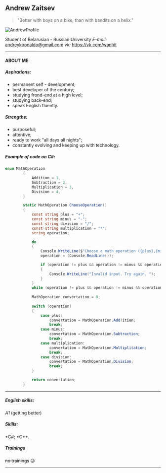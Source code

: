 ## Andrew Zaitsev
>"Better with boys on a bike, than with bandits on a helix."

![AndrewProfile](https://www.koreapas.com/bbs/icon/new/member_1496248633.jpg)

Student of Belarusian - Russian University
*E-mail:* andreykironaldo@gmail.com
*vk:* https://vk.com/wanhit
___
#### ABOUT ME
##### Aspirations:
* permanent self - development;
* best developer of the century;
* studying  frond-end at a high level;
* studying back-end;
* speak English fluently.
##### Strengths:
* purposeful;
* attentive;
* ready to work "all days all nights";
* constantly evolving and keeping up with technology.


##### Example of code on C#:
```C#
enum MathOperation
        {
            Addition = 1,
            Subtraction = 2,
            Multiplication = 3,
            Division = 4,
        }

        static MathOperation ChooseOperation()
        {
            const string plus = "+";
            const string minus = "-";
            const string division = "/";
            const string multiplication = "*";
            string operation;

            do
            {
                Console.WriteLine($"Choose a math operation ({plus},{minus},{division},{multiplication}): ");
                operation = (Console.ReadLine());

                if (operation != plus && operation != minus && operation != division && operation != multiplication)
                {
                    Console.WriteLine("Invalid input. Try again. ");
                }
            }
            while (operation != plus && operation != minus && operation != division && operation != multiplication);
           
            MathOperation convertation = 0;
            
            switch (operation)
            {
                case plus:
                    convertation = MathOperation.Add?ition;
                    break;
                case minus:
                    convertation = MathOperation.Subtraction;
                    break;
                case multiplication:
                    convertation = MathOperation.Multiplitation;
                    break;
                case division:
                    convertation = MathOperation.Division;
                    break;
            }

            return convertation;
        }
```
___
##### English skills:
*A1* (getting better)

##### Skills:
*C#;
*C++.

##### Trainings
~~no trainings~~ :disappointed_relieved:

___







